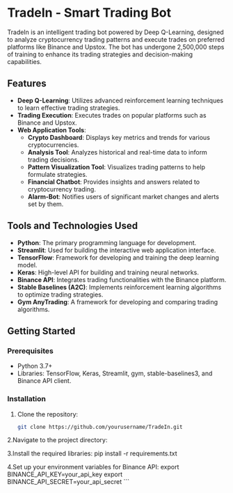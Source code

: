 # TradeIn - Smart Trading Bot

TradeIn is an intelligent trading bot powered by Deep Q-Learning, designed to analyze cryptocurrency trading patterns and execute trades on preferred platforms like Binance and Upstox. The bot has undergone 2,500,000 steps of training to enhance its trading strategies and decision-making capabilities.

## Features

- **Deep Q-Learning**: Utilizes advanced reinforcement learning techniques to learn effective trading strategies.
- **Trading Execution**: Executes trades on popular platforms such as Binance and Upstox.
- **Web Application Tools**:
  - **Crypto Dashboard**: Displays key metrics and trends for various cryptocurrencies.
  - **Analysis Tool**: Analyzes historical and real-time data to inform trading decisions.
  - **Pattern Visualization Tool**: Visualizes trading patterns to help formulate strategies.
  - **Financial Chatbot**: Provides insights and answers related to cryptocurrency trading.
  - **Alarm-Bot**: Notifies users of significant market changes and alerts set by them.

## Tools and Technologies Used

- **Python**: The primary programming language for development.
- **Streamlit**: Used for building the interactive web application interface.
- **TensorFlow**: Framework for developing and training the deep learning model.
- **Keras**: High-level API for building and training neural networks.
- **Binance API**: Integrates trading functionalities with the Binance platform.
- **Stable Baselines (A2C)**: Implements reinforcement learning algorithms to optimize trading strategies.
- **Gym AnyTrading**: A framework for developing and comparing trading algorithms.

## Getting Started

### Prerequisites

- Python 3.7+
- Libraries: TensorFlow, Keras, Streamlit, gym, stable-baselines3, and Binance API client.

### Installation

1. Clone the repository:

   ```bash
   git clone https://github.com/yourusername/TradeIn.git
   
2.Navigate to the project directory:

3.Install the required libraries:
    pip install -r requirements.txt

4.Set up your environment variables for Binance API:
    export BINANCE_API_KEY=your_api_key
    export BINANCE_API_SECRET=your_api_secret
    ```
